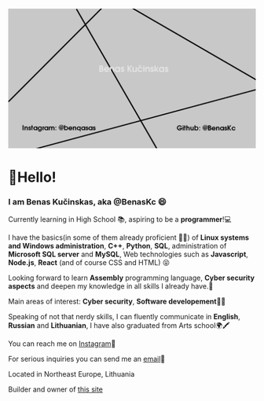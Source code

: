 [![Header](https://raw.githubusercontent.com/BenasKc/BenasKc/main/header.png)](https://www.linkedin.com/in/benas-ku%C4%8Dinskas-376045212/)
<h1>👋Hello!</h1>
<h3>I am Benas Kučinskas, aka @BenasKc 😄 </h3>
<p>Currently learning in High School 📚, aspiring to be a <b>programmer</b>!💻</p>
<p>I have the basics(in some of them already proficient 👨‍💻) of <b>Linux systems and Windows administration</b>, <b>C++</b>, <b>Python</b>, <b>SQL</b>, administration of <b>Microsoft SQL server</b> and <b>MySQL</b>, Web technologies such as <b>Javascript</b>, <b>Node.js</b>, <b>React</b> (and of course CSS and HTML) 😝</p>
<p>Looking forward to learn <b>Assembly</b> programming language, <b>Cyber security aspects</b> and deepen my knowledge in all skills I already have.👾</p>
<p>Main areas of interest: <b>Cyber security</b>, <b>Software developement👨‍💻</b></p>
<p>Speaking of not that nerdy skills, I can fluently communicate in <b>English</b>, <b>Russian</b> and <b>Lithuanian</b>, I have also graduated from Arts school🌍🖍</p>
<p>You can reach me on <a target="_blank" href="https://instagram.com/benqasas">Instagram</a>📩</p>
<p>For serious inquiries you can send me an <a href="mailto:benas.kucinskas.org@gmail.com">email</a>📩</p>
<p>Located in Northeast Europe, Lithuania</p>
<p>Builder and owner of <a href="https://hyperglare.netlify.app">this site</a>
